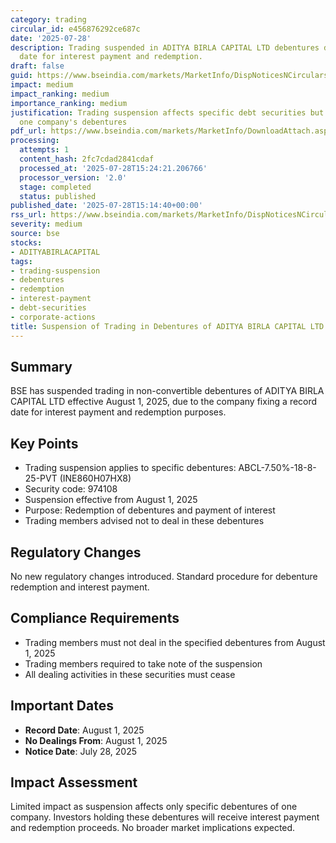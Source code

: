 ```yaml
---
category: trading
circular_id: e456876292ce687c
date: '2025-07-28'
description: Trading suspended in ADITYA BIRLA CAPITAL LTD debentures due to record
  date for interest payment and redemption.
draft: false
guid: https://www.bseindia.com/markets/MarketInfo/DispNoticesNCirculars.aspx?Noticeid={09520057-3C6A-4E22-93BD-A22B853975E2}&noticeno=20250728-65&dt=07/28/2025&icount=65&totcount=66&flag=0
impact: medium
impact_ranking: medium
importance_ranking: medium
justification: Trading suspension affects specific debt securities but limited to
  one company's debentures
pdf_url: https://www.bseindia.com/markets/MarketInfo/DownloadAttach.aspx?id=20250728-65&attachedId=
processing:
  attempts: 1
  content_hash: 2fc7cdad2841cdaf
  processed_at: '2025-07-28T15:24:21.206766'
  processor_version: '2.0'
  stage: completed
  status: published
published_date: '2025-07-28T15:14:40+00:00'
rss_url: https://www.bseindia.com/markets/MarketInfo/DispNoticesNCirculars.aspx?Noticeid={09520057-3C6A-4E22-93BD-A22B853975E2}&noticeno=20250728-65&dt=07/28/2025&icount=65&totcount=66&flag=0
severity: medium
source: bse
stocks:
- ADITYABIRLACAPITAL
tags:
- trading-suspension
- debentures
- redemption
- interest-payment
- debt-securities
- corporate-actions
title: Suspension of Trading in Debentures of ADITYA BIRLA CAPITAL LTD
---
```


## Summary

BSE has suspended trading in non-convertible debentures of ADITYA BIRLA CAPITAL LTD effective August 1, 2025, due to the company fixing a record date for interest payment and redemption purposes.

## Key Points

- Trading suspension applies to specific debentures: ABCL-7.50%-18-8-25-PVT (INE860H07HX8)
- Security code: 974108
- Suspension effective from August 1, 2025
- Purpose: Redemption of debentures and payment of interest
- Trading members advised not to deal in these debentures

## Regulatory Changes

No new regulatory changes introduced. Standard procedure for debenture redemption and interest payment.

## Compliance Requirements

- Trading members must not deal in the specified debentures from August 1, 2025
- Trading members required to take note of the suspension
- All dealing activities in these securities must cease

## Important Dates

- **Record Date**: August 1, 2025
- **No Dealings From**: August 1, 2025
- **Notice Date**: July 28, 2025

## Impact Assessment

Limited impact as suspension affects only specific debentures of one company. Investors holding these debentures will receive interest payment and redemption proceeds. No broader market implications expected.